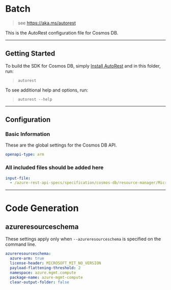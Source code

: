 # Batch

> see https://aka.ms/autorest

This is the AutoRest configuration file for Cosmos DB.

---

## Getting Started

To build the SDK for Cosmos DB, simply [Install AutoRest](https://aka.ms/autorest/install) and in this folder, run:

> `autorest`

To see additional help and options, run:

> `autorest --help`

---

## Configuration

### Basic Information

These are the global settings for the Cosmos DB API.

``` yaml
openapi-type: arm
```

### All included files should be added here

``` yaml
input-file:
  - /azure-rest-api-specs/specification/cosmos-db/resource-manager/Microsoft.DocumentDB/stable/2015-04-08/cosmos-db.json
```

---

# Code Generation

## azureresourceschema

These settings apply only when `--azureresourceschema` is specified on the command line.

``` yaml $(azureresourceschema)
azureresourceschema:
  azure-arm: true
  license-header: MICROSOFT_MIT_NO_VERSION
  payload-flattening-threshold: 2
  namespace: azure.mgmt.compute
  package-name: azure-mgmt-compute
  clear-output-folder: false
```
